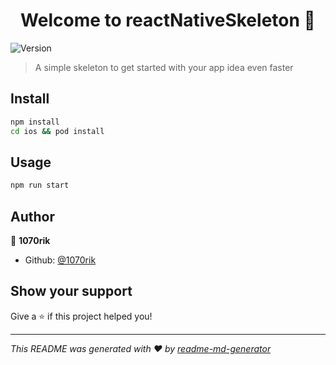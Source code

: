 <h1 align="center">Welcome to reactNativeSkeleton 👋</h1>
<p>
  <img alt="Version" src="https://img.shields.io/badge/version-1.0.0-blue.svg?cacheSeconds=2592000" />
</p>

> A simple skeleton to get started with your app idea even faster

## Install

```sh
npm install
cd ios && pod install
```

## Usage

```sh
npm run start
```

## Author

👤 **1070rik**

* Github: [@1070rik](https://github.com/1070rik)

## Show your support

Give a ⭐️ if this project helped you!

***
_This README was generated with ❤️ by [readme-md-generator](https://github.com/kefranabg/readme-md-generator)_

